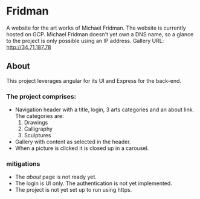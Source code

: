 # Fridman
A website for the art works of Michael Fridman. The website is currently hosted on GCP. Michael Fridman doesn't yet own a DNS name, so a glance to the project is only possible using an IP address.
Gallery URL: http://34.71.187.78
## About
This project leverages angular for its UI and Express for the back-end.
### The project comprises:
* Navigation header with a title, login, 3 arts categories and an about link. The categories are:
  1. Drawings
  2. Calligraphy
  3. Sculptures
* Gallery with content as selected in the header.
* When a picture is clicked it is closed up in a carousel.
### mitigations
* The *about* page is not ready yet.
* The login is UI only. The authentication is not yet implemented.
* The project is not yet set up to run using https.
